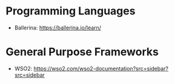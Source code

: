 # Programming Languages
- Ballerina: https://ballerina.io/learn/

# General Purpose Frameworks
- WSO2: https://wso2.com/wso2-documentation?src=sidebar?src=sidebar
